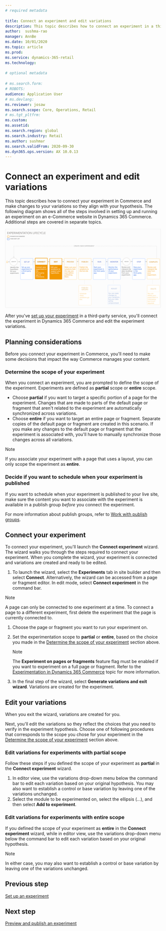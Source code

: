 ```yaml
---
# required metadata

title: Connect an experiment and edit variations
description: This topic describes how to connect an experiment in a third-party service to Dynamics 365 Commerce, and how to edit variations for the experiment.
author:  sushma-rao 
manager: AnnBe
ms.date: 10/01/2020
ms.topic: article
ms.prod: 
ms.service: dynamics-365-retail
ms.technology: 

# optional metadata

# ms.search.form: 
# ROBOTS: 
audience: Application User
# ms.devlang: 
ms.reviewer: josaw
ms.search.scope: Core, Operations, Retail
# ms.tgt_pltfrm: 
ms.custom: 
ms.assetid: 
ms.search.region: global
ms.search.industry: Retail
ms.author: sushmar
ms.search.validFrom: 2020-09-30
ms.dyn365.ops.version: AX 10.0.13
---
```


# Connect an experiment and edit variations

This topic describes how to connect your experiment in Commerce and make changes to your variations so they align with your hypothesis. The following diagram shows all of the steps involved in setting up and running an experiment on an e-Commerce website in Dynamics 365 Commerce. Additional steps are covered in separate topics.

[ ![Experimentation user journey - Connect & Edit](./media/experimentation_connect_edit.svg) ](./media/experimentation_connect_edit.svg#lightbox)

After you've [set up your experiment](experimentation-setup.md) in a third-party service, you'll connect the experiment in Dynamics 365 Commerce and edit the experiment variations.

## Planning considerations

Before you connect your experiment in Commerce, you'll need to make some decisions that impact the way Commerce manages your content.

### Determine the scope of your experiment
When you connect an experiment, you are prompted to define the scope of the experiment. Experiments are defined as **partial** scope or **entire** scope.
- Choose **partial** if you want to target a specific portion of a page for the experiment. Changes that are made to parts of the default page or fragment that aren't related to the experiment are automatically synchronized across variations. 
- Choose **entire** if you want to target an entire page or fragment. Separate copies of the default page or fragment are created in this scenario. If you make any changes to the default page or fragment that the experiment is associated with, you'll have to manually synchronize those changes across all variations.

<!-- not to editors, we're adding an image here to illustrate the difference. it will help.) -->

> [!NOTE]
> If you associate your experiment with a page that uses a layout, you can only scope the experiment as **entire**.

### Decide if you want to schedule when your experiment is published
If you want to schedule when your experiment is published to your live site, make sure the content you want to associate with the experiment is available in a publish group *before* you connect the experiment. 

For more information about publish groups, refer to [Work with publish groups](publish-groups.md).


## Connect your experiment
To connect your experiment, you'll launch the **Connect experiment** wizard. The wizard walks you through the steps required to connect your experiment. When you complete the wizard, your experiment is connected and variations are created and ready to be edited.

1. To launch the wizard, select the **Experiments** tab in site builder and then select **Connect**. Alternatively, the wizard can be accessed from a page or fragment editor. In edit mode, select **Connect experiment** in the command bar.

> [!NOTE]
> A page can only be connected to one experiment at a time. To connect a page to a different experiment, first delete the experiment that the page is currently connected to.

1. Choose the page or fragment you want to run your experiment on.
1. Set the experimentation scope to **partial** or **entire**, based on the choice you made in the [Determine the scope of your experiment](#determine-the-scope-of-your-experiment) section above.
    > [!NOTE]
    > The **Experiment on pages or fragments** feature flag must be enabled if you want to experiment on a full page or fragment. Refer to the [Experimentation in Dynamics 365 Commerce](experimentation-overview.md) topic for more information.
    
1. In the final step of the wizard, select **Generate variations and exit wizard**. Variations are created for the experiment. 

## Edit your variations
When you exit the wizard, variations are created for you. 

Next, you'll edit the variations so they reflect the choices that you need to verify in the experiment hypothesis. Choose one of following procedures that corresponds to the scope you chose for your experiment in the [Determine the scope of your experiment](#determine-the-scope-of-your-experiment) section above.

### Edit variations for experiments with partial scope
Follow these steps if you defined the scope of your experiment as **partial** in the **Connect experiment** wizard.

1. In editor view, use the variations drop-down menu below the command bar to edit each variation based on your original hypothesis. You may also want to establish a control or base variation by leaving one of the variations unchanged.
1. Select the module to be experimented on, select the ellipsis (...), and then select **Add to experiment**.

### Edit variations for experiments with entire scope
If you defined the scope of your experiment as **entire** in the **Connect experiment** wizard, while in editor view, use the variations drop-down menu below the command bar to edit each variation based on your original hypothesis. 

> [!NOTE]
> In either case, you may also want to establish a control or base variation by leaving one of the variations unchanged.

## Previous step
[Set up an experiment](experimentation-setup.md) 


## Next step
[Preview and publish an experiment](experimentation-preview-publish.md)
